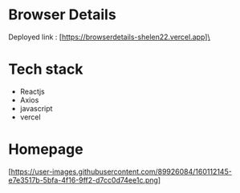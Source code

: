 # Browser Details
 
Deployed link : [https://browserdetails-shelen22.vercel.app]\

 # Tech stack
 - Reactjs
 - Axios
 - javascript
 - vercel

 # Homepage

 [https://user-images.githubusercontent.com/89926084/160112145-e7e3517b-5bfa-4f16-9ff2-d7cc0d74ee1c.png]